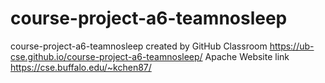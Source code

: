 # course-project-a6-teamnosleep
course-project-a6-teamnosleep created by GitHub Classroom
https://ub-cse.github.io/course-project-a6-teamnosleep/
Apache Website link
https://cse.buffalo.edu/~kchen87/
